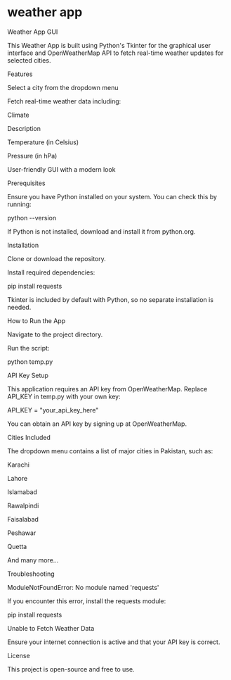 # weather app
 
Weather App GUI

This Weather App is built using Python's Tkinter for the graphical user interface and OpenWeatherMap API to fetch real-time weather updates for selected cities.

Features

Select a city from the dropdown menu

Fetch real-time weather data including:

Climate

Description

Temperature (in Celsius)

Pressure (in hPa)

User-friendly GUI with a modern look

Prerequisites

Ensure you have Python installed on your system. You can check this by running:

python --version

If Python is not installed, download and install it from python.org.

Installation

Clone or download the repository.

Install required dependencies:

pip install requests

Tkinter is included by default with Python, so no separate installation is needed.

How to Run the App

Navigate to the project directory.

Run the script:

python temp.py

API Key Setup

This application requires an API key from OpenWeatherMap. Replace API_KEY in temp.py with your own key:

API_KEY = "your_api_key_here"

You can obtain an API key by signing up at OpenWeatherMap.

Cities Included

The dropdown menu contains a list of major cities in Pakistan, such as:

Karachi

Lahore

Islamabad

Rawalpindi

Faisalabad

Peshawar

Quetta

And many more...

Troubleshooting

ModuleNotFoundError: No module named 'requests'

If you encounter this error, install the requests module:

pip install requests

Unable to Fetch Weather Data

Ensure your internet connection is active and that your API key is correct.

License

This project is open-source and free to use.

